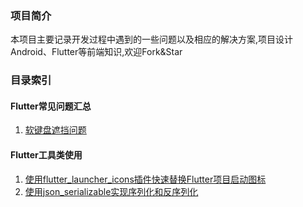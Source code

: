 ### 项目简介
本项目主要记录开发过程中遇到的一些问题以及相应的解决方案,项目设计Android、Flutter等前端知识,欢迎Fork&Star

### 目录索引
#### Flutter常见问题汇总
1. [软键盘遮挡问题](Flutter/软键盘遮挡问题.md)

#### Flutter工具类使用
1. [使用flutter_launcher_icons插件快速替换Flutter项目启动图标](Flutter/使用flutter_launcher_icons插件快速替换Flutter项目启动图标.md)
2. [使用json_serializable实现序列化和反序列化](Flutter/使用json_serializable实现序列化和反序列化.md)





